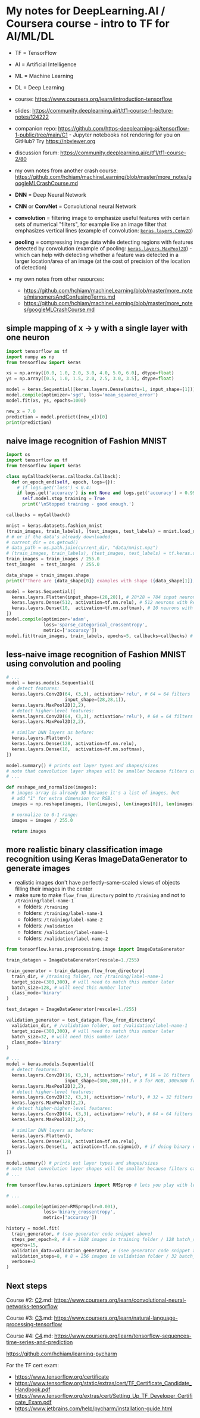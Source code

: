 # My notes for DeepLearning.AI / Coursera course - intro to TF for AI/ML/DL

- TF = TensorFlow
- AI = Artificial Intelligence
- ML = Machine Learning
- DL = Deep Learning

- course: https://www.coursera.org/learn/introduction-tensorflow

- slides: https://community.deeplearning.ai/t/tf1-course-1-lecture-notes/124222

- companion repo: https://github.com/https-deeplearning-ai/tensorflow-1-public/tree/main/C1 - Jupyter notebooks not rendering for you on GitHub? Try https://nbviewer.org

- discussion forum: https://community.deeplearning.ai/c/tf1/tf1-course-2/80

- my own notes from another crash course:
  https://github.com/hchiam/machineLearning/blob/master/more_notes/googleMLCrashCourse.md

- **DNN** = Deep Neural Network
- **CNN** or **ConvNet** = Convolutional neural Network

- **convolution** = filtering image to emphasize useful features with certain sets of numerical "filters", for example like an image filter that emphasizes vertical lines (example of convolution: [`keras.layers.Conv2D`](https://www.tensorflow.org/api_docs/python/tf/keras/layers/Conv2D))

- **pooling** = compressing image data while detecting regions with features detected by convolution (example of pooling: [`keras.layers.MaxPool2D`](https://www.tensorflow.org/api_docs/python/tf/keras/layers/MaxPool2D)) - which can help with detecting whether a feature was detected in a larger location/area of an image (at the cost of precision of the location of detection)

- my own notes from other resources:
  - https://github.com/hchiam/machineLearning/blob/master/more_notes/misnomersAndConfusingTerms.md
  - https://github.com/hchiam/machineLearning/blob/master/more_notes/googleMLCrashCourse.md

## simple mapping of x -> y with a single layer with one neuron

```py
import tensorflow as tf
import numpy as np
from tensorflow import keras

xs = np.array([0.0, 1.0, 2.0, 3.0, 4.0, 5.0, 6.0], dtype=float)
ys = np.array([0.5, 1.0, 1.5, 2.0, 2.5, 3.0, 3.5], dtype=float)

model = keras.Sequential([keras.layers.Dense(units=1, input_shape=[1])])
model.compile(optimizer='sgd', loss='mean_squared_error')
model.fit(xs, ys, epochs=1000)

new_x = 7.0
prediction = model.predict([new_x])[0]
print(prediction)
```

## naive image recognition of Fashion MNIST

```py
import os
import tensorflow as tf
from tensorflow import keras

class myCallback(keras.callbacks.Callback):
  def on_epoch_end(self, epoch, logs={}):
    # if logs.get('loss') < 0.4:
    if logs.get('accuracy') is not None and logs.get('accuracy') > 0.99:
      self.model.stop_training = True
      print('\nStopped training - good enough.')

callbacks = myCallback()

mnist = keras.datasets.fashion_mnist
(train_images, train_labels), (test_images, test_labels) = mnist.load_data()
# # or if the data's already downloaded:
# current_dir = os.getcwd()
# data_path = os.path.join(current_dir, "data/mnist.npz")
# (train_images, train_labels), (test_images, test_labels) = tf.keras.datasets.mnist.load_data(path=data_path)
train_images = train_images / 255.0
test_images  = test_images  / 255.0

data_shape = train_images.shape
print(f"There are {data_shape[0]} examples with shape ({data_shape[1]}, {data_shape[2]})")

model = keras.Sequential([
  keras.layers.Flatten(input_shape=(28,28)), # 28*28 = 784 input neurons
  keras.layers.Dense(512, activation=tf.nn.relu), # 512 neurons with ReLU to learn non-linear relationships quickly
  keras.layers.Dense(10,  activation=tf.nn.softmax), # 10 neurons with softmax to smoothen to probabilities for classification
])
model.compile(optimizer='adam',
              loss='sparse_categorical_crossentropy',
              metric=['accuracy'])
model.fit(train_images, train_labels, epochs=5, callbacks=callbacks) # run 5x max, unless hit threshold loss on_epoch_end
```

## less-naive image recognition of Fashion MNIST using convolution and pooling

```py
# ...
model = keras.models.Sequential([
  # detect features:
  keras.layers.Conv2D(64, (3,3), activation='relu', # 64 = 64 filters
                      input_shape=(28,28,1)),
  keras.layers.MaxPool2D(2,2),
  # detect higher-level features:
  keras.layers.Conv2D(64, (3,3), activation='relu'), # 64 = 64 filters
  keras.layers.MaxPool2D(2,2),

  # similar DNN layers as before:
  keras.layers.Flatten(),
  keras.layers.Dense(128, activation=tf.nn.relu),
  keras.layers.Dense(10,  activation=tf.nn.softmax),
])

model.summary() # prints out layer types and shapes/sizes
# note that convolution layer shapes will be smaller because filters can't reach outside of the bounds of the image
# ...
```

```py
def reshape_and_normalize(images):
  # images array is already 3D because it's a list of images, but
  # add "1" for extra dimension for RGB:
  images = np.reshape(images, (len(images), len(images[0]), len(images[0][0]), 1))

  # normalize to 0-1 range:
  images = images / 255.0

  return images
```

## more realistic binary classification image recognition using Keras ImageDataGenerator to generate images

- realistic images don't have perfectly-same-scaled views of objects filling their images in the center
- make sure to make `flow_from_directory` point to `/training` and not to `/training/label-name-1`
  - folders: `/training`
  - folders: `/training/label-name-1`
  - folders: `/training/label-name-2`
  - folders: `/validation`
  - folders: `/validation/label-name-1`
  - folders: `/validation/label-name-2`

```py
from tensorflow.keras.preprocessing.image import ImageDataGenerator

train_datagen = ImageDataGenerator(rescale=1./255)

train_generator = train_datagen.flow_from_directory(
  train_dir, # /training folder, not /training/label-name-1
  target_size=(300,300), # will need to match this number later
  batch_size=128, # will need this number later
  class_mode='binary'
)

test_datagen = ImageDataGenerator(rescale=1./255)

validation_generator = test_datagen.flow_from_directory(
  validation_dir, # /validation folder, not /validation/label-name-1
  target_size=(300,300), # will need to match this number later
  batch_size=32, # will need this number later
  class_mode='binary'
)
```

```py
# ...
model = keras.models.Sequential([
  # detect features:
  keras.layers.Conv2D(16, (3,3), activation='relu', # 16 = 16 filters
                      input_shape=(300,300,3)), # 3 for RGB, 300x300 from generator
  keras.layers.MaxPool2D(2,2),
  # detect higher-level features:
  keras.layers.Conv2D(32, (3,3), activation='relu'), # 32 = 32 filters
  keras.layers.MaxPool2D(2,2),
  # detect higher-higher-level features:
  keras.layers.Conv2D(64, (3,3), activation='relu'), # 64 = 64 filters
  keras.layers.MaxPool2D(2,2),

  # similar DNN layers as before:
  keras.layers.Flatten(),
  keras.layers.Dense(128, activation=tf.nn.relu),
  keras.layers.Dense(1,  activation=tf.nn.sigmoid), # if doing binary classification
])

model.summary() # prints out layer types and shapes/sizes
# note that convolution layer shapes will be smaller because filters can't reach outside of the bounds of the image
# ...
```

```py
from tensorflow.keras.optimizers import RMSprop # lets you play with learning rate

# ...

model.compile(optimizer=RMSprop(lr=0.001),
              loss='binary_crossentropy',
              metric=['accuracy'])

history = model.fit(
  train_generator, # (see generator code snippet above)
  steps_per_epoch=8, # 8 = 1028 images in training folder / 128 batch_size from train_generator
  epochs=15,
  validation_data=validation_generator, # (see generator code snippet above)
  validation_steps=8, # 8 = 256 images in validation folder / 32 batch_size from validation_generator
  verbose=2
)
```

## Next steps

Course #2: [C2](https://github.com/hchiam/learning-tf/blob/main/my_coursera_notes/C2.md).md: https://www.coursera.org/learn/convolutional-neural-networks-tensorflow

Course #3: [C3](https://github.com/hchiam/learning-tf/blob/main/my_coursera_notes/C3.md).md: https://www.coursera.org/learn/natural-language-processing-tensorflow

Course #4: [C4](https://github.com/hchiam/learning-tf/blob/main/my_coursera_notes/C4.md).md: https://www.coursera.org/learn/tensorflow-sequences-time-series-and-prediction

https://github.com/hchiam/learning-pycharm

For the TF cert exam:

- https://www.tensorflow.org/certificate
- https://www.tensorflow.org/static/extras/cert/TF_Certificate_Candidate_Handbook.pdf
- https://www.tensorflow.org/extras/cert/Setting_Up_TF_Developer_Certificate_Exam.pdf
- https://www.jetbrains.com/help/pycharm/installation-guide.html
